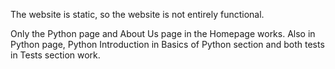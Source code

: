 The website is static, so the website is not entirely functional.

Only the Python page and About Us page in the Homepage works. Also in Python page, Python Introduction in Basics of Python section and both tests in Tests section work.
